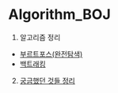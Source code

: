 # Algorithm_BOJ
1. 알고리즘 정리
- [부르트포스(완전탐색)](https://leather-wildflower-d14.notion.site/Brute-Force-0915d84ee7e84b7aa98b2ba219f0e9b1)
- [백트래킹](https://leather-wildflower-d14.notion.site/Backtracking-621edb0bccbb48b69ad969a7d7d3e09e)

2. [궁금했던 것들 정리](https://leather-wildflower-d14.notion.site/eebfbff3bb1a48529bb79a0b660f28ee)



